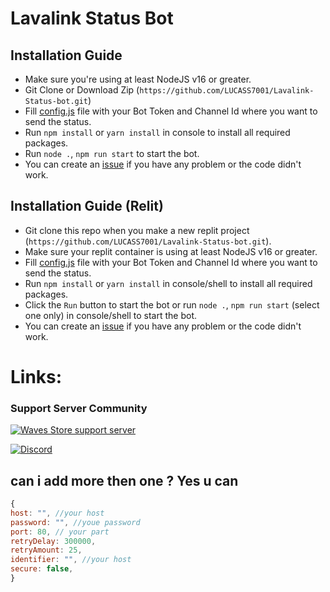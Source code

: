 # Lavalink Status Bot

## Installation Guide
  
- Make sure you're using at least NodeJS v16 or greater.
- Git Clone or Download Zip (`https://github.com/LUCASS7001/Lavalink-Status-bot.git`)
- Fill [config.js](https://github.com/LUCASS7001/Lavalink-Status-bot/blob/master/src/config.js) file with your Bot Token and Channel Id where you want to send the status.
- Run `npm install` or `yarn install` in console to install all required packages.
- Run `node .`, `npm run start` to start the bot.
- You can create an [issue](https://github.com/LUCASS7001/Lavalink-Status-bot/issues) if you have any problem or the code didn't work.

## Installation Guide (Relit)

- Git clone this repo when you make a new replit project (`https://github.com/LUCASS7001/Lavalink-Status-bot.git`).
- Make sure your replit container is using at least NodeJS v16 or greater.
- Fill [config.js](https://github.com/LUCASS7001/Lavalink-Status-bot/blob/master/src/config.js) file with your Bot Token and Channel Id where you want to send the status.
- Run `npm install` or `yarn install` in console/shell to install all required packages.
- Click the `Run` button to start the bot or run `node .`, `npm run start` (select one only) in console/shell to start the bot.
- You can create an [issue](https://github.com/LUCASS7001/Lavalink-Status-bot/issues) if you have any problem or the code didn't work.

# Links: 

### Support Server Community
[![Waves Store support server](https://discord.com/api/guilds/968913790752141352/widget.png)](https://discord.gg/4tHdFJxPhb)

[![Discord](https://media.discordapp.net/attachments/1093122923319009381/1105866770583142501/waves_store_image.png?width=1439&height=258)](https://discord.gg/4tHdFJxPhb)


## can i add more then one ? Yes u can 

```js 
{
host: "", //your host
password: "", //youe password
port: 80, // your part 
retryDelay: 300000,
retryAmount: 25,
identifier: "", //your host
secure: false, 
}
